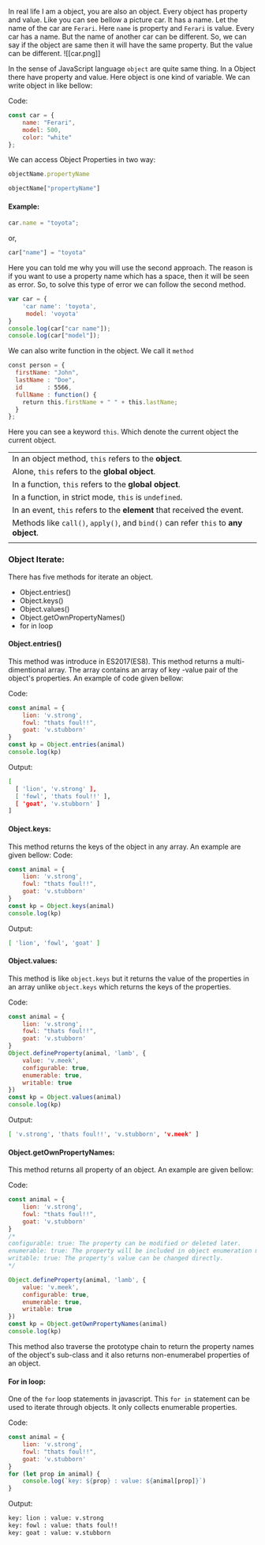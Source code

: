 
In real life I am a object, you are also an object. Every object has property and value. Like you can see bellow a picture car. It has a name. Let the name of the car are `Ferari`. Here `name` is property and `Ferari` is value. Every car has a name. But the name of another car can be different. So, we can say if the object are same then it will have the same property. But the value can be different.
![[car.png]]

In the sense of JavaScript language `object` are quite same thing. In a Object there have property and value. Here object is one kind of variable. We can write object in like bellow:

Code:
```js
const car = {
	name: "Ferari",
	model: 500,
	color: "white"
};
```

We can access Object Properties in two way:

```js
objectName.propertyName
```

```js
objectName["propertyName"]
```

#### Example:

```js
car.name = "toyota";
```

or,

```js
car["name"] = "toyota"
```

Here you can told me why you will use the second approach. The reason is if you want to use a property name which has a space, then it will be seen as error. So, to solve this type of error we can follow the second method.

```js
var car = {
    'car name': 'toyota',
     model: 'voyota'
}
console.log(car["car name"]);
console.log(car["model"]);
```



We can also write function in the object. We call it `method`

```js
const person = {  
  firstName: "John",  
  lastName : "Doe",  
  id       : 5566,  
  fullName : function() {  
    return this.firstName + " " + this.lastName;  
  }  
};
```

Here you can see a keyword `this`. Which denote the current object the current object.

|  |
| ---- |
| In an object method, `this` refers to the **object**. |
| Alone, `this` refers to the **global object**. |
| In a function, `this` refers to the **global object**. |
| In a function, in strict mode, `this` is `undefined`. |
| In an event, `this` refers to the **element** that received the event. |
| Methods like `call()`, `apply()`, and `bind()` can refer `this` to **any object**. |
|  |

### Object Iterate:

There has five methods for iterate an object.
- Object.entries()
- Object.keys()
- Object.values()
- Object.getOwnPropertyNames()
- for in loop

#### Object.entries()
This method was introduce in ES2017(ES8). This method returns a multi-dimentional array. The array contains an array of key -value pair of the object's properties. An example of code given bellow:

Code:
```js
const animal = {
    lion: 'v.strong',
    fowl: "thats foul!!",
    goat: 'v.stubborn'
}
const kp = Object.entries(animal)
console.log(kp)
```

Output:
```sh
[
  [ 'lion', 'v.strong' ],
  [ 'fowl', 'thats foul!!' ],
  [ 'goat', 'v.stubborn' ]
]
```

#### Object.keys:

This method returns the keys of the object in any array. An example are given bellow:
Code:
```js
const animal = {
    lion: 'v.strong',
    fowl: "thats foul!!",
    goat: 'v.stubborn'
}
const kp = Object.keys(animal)
console.log(kp)
```

Output:
```sh
[ 'lion', 'fowl', 'goat' ]
```

#### Object.values:
This method is like `object.keys` but it returns the value of the properties in an array unlike `object.keys` which returns the keys of the properties.

Code:
```js
const animal = {
    lion: 'v.strong',
    fowl: "thats foul!!",
    goat: 'v.stubborn'
}
Object.defineProperty(animal, 'lamb', {
    value: 'v.meek',
    configurable: true,
    enumerable: true,
    writable: true
})
const kp = Object.values(animal)
console.log(kp)
```

Output:
```sh
[ 'v.strong', 'thats foul!!', 'v.stubborn', 'v.meek' ]
```

#### Object.getOwnPropertyNames:
This method returns all property of an object. An example are given bellow:

Code:
```js
const animal = {
    lion: 'v.strong',
    fowl: "thats foul!!",
    goat: 'v.stubborn'
}
/*
configurable: true: The property can be modified or deleted later.
enumerable: true: The property will be included in object enumeration methods like `for...in` loops and `Object.keys()`.
writable: true: The property's value can be changed directly.
*/

Object.defineProperty(animal, 'lamb', {
    value: 'v.meek',
    configurable: true,
    enumerable: true,
    writable: true
})
const kp = Object.getOwnPropertyNames(animal)
console.log(kp)
```

This method also traverse the prototype chain to return the property names of the object's sub-class and it also returns non-enumerabel properties of an object.

#### For in loop:

One of the `for` loop statements in javascript. This `for in` statement can be used to iterate through objects. It only collects enumerable properties.

Code:
```js
const animal = {
    lion: 'v.strong',
    fowl: "thats foul!!",
    goat: 'v.stubborn'
}
for (let prop in animal) {
    console.log(`key: ${prop} : value: ${animal[prop]}`)
}
```

Output:
```sh
key: lion : value: v.strong
key: fowl : value: thats foul!!
key: goat : value: v.stubborn
```